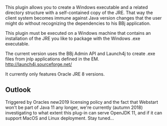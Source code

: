 This plugin allows you to create a Windows executable and a related directory structure with a self-contained copy of the JRE. That way the client system becomes immune against Java version changes that the user might do without recognizing the dependencies to his BBj application.

This plugin must be executed on a Windows machine that contains an installation of the JRE you like to package with the Windows .exe executable. 

The current version  uses the BBj Admin API and Launch4j to create .exe files from jnlp applications defined in the EM. 
http://launch4j.sourceforge.net/

It currently only features Oracle JRE 8 versions. 

Outlook
-------
Triggered by Oracles new2019  licensing policy and the fact that Webstart won't be part of Java 11 any longer, we're currently (autumn 2018) investigating to what extent this plug-in can serve OpenJDK 11, and if it can support MacOS and Linux deployment. Stay tuned...


